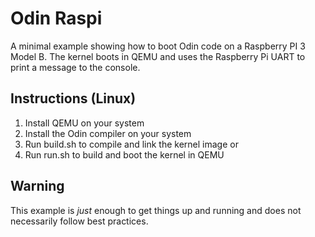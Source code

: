 # Odin Raspi

A minimal example showing how to boot Odin code on a Raspberry PI 3 Model B. The kernel boots in QEMU and uses the Raspberry Pi UART to print a message to the console.

## Instructions (Linux)

1. Install QEMU on your system
2. Install the Odin compiler on your system
3. Run build.sh to compile and link the kernel image or
4. Run run.sh to build and boot the kernel in QEMU

## Warning

This example is _just_ enough to get things up and running and does not necessarily follow best practices.